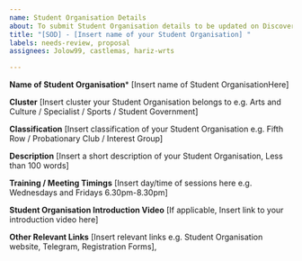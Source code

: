 ```yaml
---
name: Student Organisation Details
about: To submit Student Organisation details to be updated on DiscoverSUTD website
title: "[SOD] - [Insert name of your Student Organisation] "
labels: needs-review, proposal
assignees: Jolow99, castlemas, hariz-wrts

---
```


**Name of Student Organisation***
[Insert name of Student OrganisationHere]

**Cluster**
[Insert cluster your Student Organisation belongs to e.g. Arts and Culture / Specialist / Sports / Student Government]

**Classification**
[Insert classification of your Student Organisation e.g. Fifth Row / Probationary Club / Interest Group]

**Description**
[Insert a short description of your Student Organisation, Less than 100 words]

**Training / Meeting Timings**
[Insert day/time of sessions here e.g. Wednesdays and Fridays 6.30pm-8.30pm]

**Student Organisation Introduction Video**
[If applicable, Insert link to your introduction video here]

**Other Relevant Links**
[Insert relevant links e.g. Student Organisation website, Telegram, Registration Forms],

